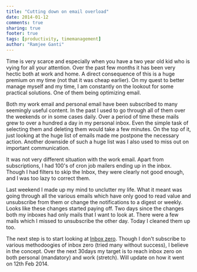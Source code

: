 ```yaml
---
title: "Cutting down on email overload"
date: 2014-01-12
comments: true
sharing: true
footer: true
tags: [productivity, timemanagement]
author: "Ramjee Ganti"
---
```

Time is very scarce and especially when you have a two year old kid who is vying for all your attention. Over the past few months it has been very hectic both at work and home. A direct consequence of this is a huge premium on my time (not that it was cheap earlier). On my quest to better manage myself and my time, I am constantly on the lookout for some practical solutions. One of them being optimizing email.

Both my work email and personal email have been subscribed to many seemingly useful content. In the past I used to go through all of them over the weekends or in some cases daily. Over a period of time these mails grew to over a hundred a day in my personal inbox. Even the simple task of selecting them and deleting them would take a few minutes. On the top of it, just looking at the huge list of emails made me postpone the necessary action. Another downside of such a huge list was I also used to miss out on important communication.

It was not very different situation with the work email. Apart from subscriptions, I had 100's of cron job mailers ending up in the inbox. Though I had filters to skip the Inbox, they were clearly not good enough, and I was too lazy to correct them.


Last weekend I made up my mind to unclutter my life. What it meant was going through all the various emails which have only good to read value and unsubscribe from them or change the notifications to a digest or weekly. Looks like these changes started paying off. Two days since the changes both my inboxes had only mails that I want to look at. There were a few mails which I missed to unsubscribe the other day. Today I cleaned them up too.


The next step is to start looking at [Inbox zero](http://inboxzero.com/). Though I don't subscribe to various methodoogies of inbox zero (tried many without success), I believe in the concept. Over the next 30days my target is to reach inbox zero on both personal (mandatory) and work (stretch). Will update on how it went on 12th Feb 2014.

